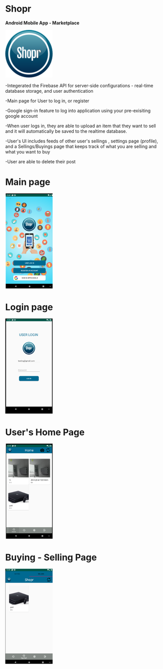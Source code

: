 # Shopr 

<b>Android Mobile App - Marketplace</b>

<img src="Shopr/APP_IMAGES/shopr_logo.png" height="150px" width="150px">
 
-Integerated the Firebase API for server-side configurations - real-time database storage, and user authentication

-Main page for User to log in, or register

-Google sign-in feature to log into application using your pre-exisiting google account

-When user logs in, they are able to upload an item that they want to sell and it will automatically be saved to the realtime database.

-User's UI includes feeds of other user's sellings , settings page (profile), and a Sellings/Buyings page that keeps track of what you are selling and what you want to buy

-User are able to delete their post 


# Main page

<img src="Shopr/APP_IMAGES/main_page.png" height="300px" width="150px">

# Login page

<img src="Shopr/APP_IMAGES/user_login.png" height="300px" width="150px">

# User's Home Page

<img src="Shopr/APP_IMAGES/home_page.png" height="300px" width="150px">

# Buying - Selling Page

<img src="Shopr/APP_IMAGES/buy_sell_page.png" height="300px" width="150px">
